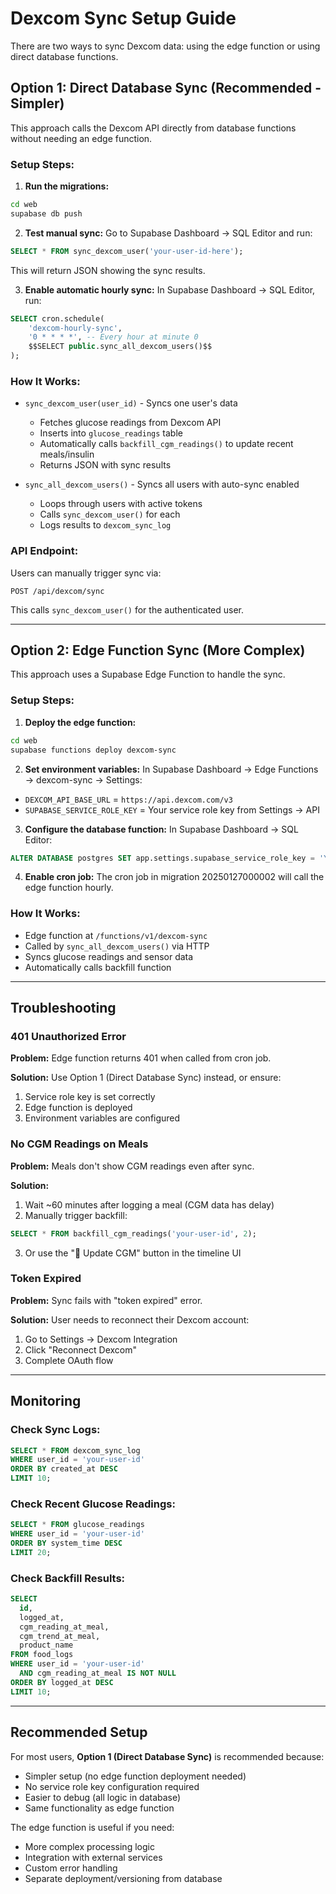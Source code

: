# Dexcom Sync Setup Guide

There are two ways to sync Dexcom data: using the edge function or using direct database functions.

## Option 1: Direct Database Sync (Recommended - Simpler)

This approach calls the Dexcom API directly from database functions without needing an edge function.

### Setup Steps:

1. **Run the migrations:**
```bash
cd web
supabase db push
```

2. **Test manual sync:**
Go to Supabase Dashboard → SQL Editor and run:
```sql
SELECT * FROM sync_dexcom_user('your-user-id-here');
```

This will return JSON showing the sync results.

3. **Enable automatic hourly sync:**
In Supabase Dashboard → SQL Editor, run:
```sql
SELECT cron.schedule(
    'dexcom-hourly-sync',
    '0 * * * *', -- Every hour at minute 0
    $$SELECT public.sync_all_dexcom_users()$$
);
```

### How It Works:

- `sync_dexcom_user(user_id)` - Syncs one user's data
  - Fetches glucose readings from Dexcom API
  - Inserts into `glucose_readings` table
  - Automatically calls `backfill_cgm_readings()` to update recent meals/insulin
  - Returns JSON with sync results

- `sync_all_dexcom_users()` - Syncs all users with auto-sync enabled
  - Loops through users with active tokens
  - Calls `sync_dexcom_user()` for each
  - Logs results to `dexcom_sync_log`

### API Endpoint:

Users can manually trigger sync via:
```
POST /api/dexcom/sync
```

This calls `sync_dexcom_user()` for the authenticated user.

---

## Option 2: Edge Function Sync (More Complex)

This approach uses a Supabase Edge Function to handle the sync.

### Setup Steps:

1. **Deploy the edge function:**
```bash
cd web
supabase functions deploy dexcom-sync
```

2. **Set environment variables:**
In Supabase Dashboard → Edge Functions → dexcom-sync → Settings:
- `DEXCOM_API_BASE_URL` = `https://api.dexcom.com/v3`
- `SUPABASE_SERVICE_ROLE_KEY` = Your service role key from Settings → API

3. **Configure the database function:**
In Supabase Dashboard → SQL Editor:
```sql
ALTER DATABASE postgres SET app.settings.supabase_service_role_key = 'YOUR_SERVICE_ROLE_KEY';
```

4. **Enable cron job:**
The cron job in migration 20250127000002 will call the edge function hourly.

### How It Works:

- Edge function at `/functions/v1/dexcom-sync`
- Called by `sync_all_dexcom_users()` via HTTP
- Syncs glucose readings and sensor data
- Automatically calls backfill function

---

## Troubleshooting

### 401 Unauthorized Error

**Problem:** Edge function returns 401 when called from cron job.

**Solution:** Use Option 1 (Direct Database Sync) instead, or ensure:
1. Service role key is set correctly
2. Edge function is deployed
3. Environment variables are configured

### No CGM Readings on Meals

**Problem:** Meals don't show CGM readings even after sync.

**Solution:** 
1. Wait ~60 minutes after logging a meal (CGM data has delay)
2. Manually trigger backfill:
```sql
SELECT * FROM backfill_cgm_readings('your-user-id', 2);
```
3. Or use the "🔄 Update CGM" button in the timeline UI

### Token Expired

**Problem:** Sync fails with "token expired" error.

**Solution:** User needs to reconnect their Dexcom account:
1. Go to Settings → Dexcom Integration
2. Click "Reconnect Dexcom"
3. Complete OAuth flow

---

## Monitoring

### Check Sync Logs:

```sql
SELECT * FROM dexcom_sync_log 
WHERE user_id = 'your-user-id'
ORDER BY created_at DESC
LIMIT 10;
```

### Check Recent Glucose Readings:

```sql
SELECT * FROM glucose_readings
WHERE user_id = 'your-user-id'
ORDER BY system_time DESC
LIMIT 20;
```

### Check Backfill Results:

```sql
SELECT 
  id,
  logged_at,
  cgm_reading_at_meal,
  cgm_trend_at_meal,
  product_name
FROM food_logs
WHERE user_id = 'your-user-id'
  AND cgm_reading_at_meal IS NOT NULL
ORDER BY logged_at DESC
LIMIT 10;
```

---

## Recommended Setup

For most users, **Option 1 (Direct Database Sync)** is recommended because:
- Simpler setup (no edge function deployment needed)
- No service role key configuration required
- Easier to debug (all logic in database)
- Same functionality as edge function

The edge function is useful if you need:
- More complex processing logic
- Integration with external services
- Custom error handling
- Separate deployment/versioning from database
